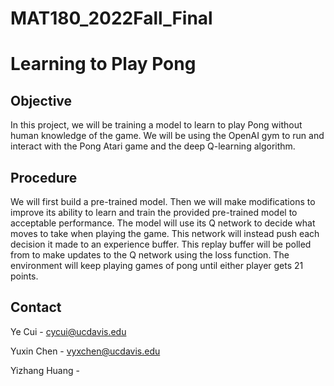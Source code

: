 # MAT180_2022Fall_Final
# Learning to Play Pong

<!-- ABOUT THE PROJECT -->
## Objective
In this project, we will be training a model to learn to play Pong without human knowledge of the game. We will be using the OpenAI gym to run and interact with the Pong Atari game and the deep Q-learning algorithm. 

## Procedure
We will first build a pre-trained model. Then we will make modifications to improve its ability to learn and train the provided pre-trained model to acceptable performance.
The model will use its Q network to decide what moves to take when playing the game. This network will instead push each decision it made to an experience buffer. This replay buffer will be polled from to make updates to the Q network using the loss function. The environment will keep playing games of pong until either player gets 21 points.

## Contact

Ye Cui - cycui@ucdavis.edu

Yuxin Chen - vyxchen@ucdavis.edu

Yizhang Huang - 




